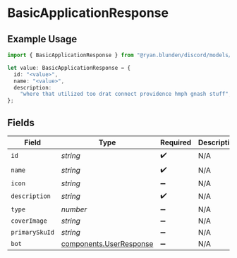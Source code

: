 # BasicApplicationResponse

## Example Usage

```typescript
import { BasicApplicationResponse } from "@ryan.blunden/discord/models/components";

let value: BasicApplicationResponse = {
  id: "<value>",
  name: "<value>",
  description:
    "where that utilized too drat connect providence hmph gnash stuff",
};
```

## Fields

| Field                                                              | Type                                                               | Required                                                           | Description                                                        |
| ------------------------------------------------------------------ | ------------------------------------------------------------------ | ------------------------------------------------------------------ | ------------------------------------------------------------------ |
| `id`                                                               | *string*                                                           | :heavy_check_mark:                                                 | N/A                                                                |
| `name`                                                             | *string*                                                           | :heavy_check_mark:                                                 | N/A                                                                |
| `icon`                                                             | *string*                                                           | :heavy_minus_sign:                                                 | N/A                                                                |
| `description`                                                      | *string*                                                           | :heavy_check_mark:                                                 | N/A                                                                |
| `type`                                                             | *number*                                                           | :heavy_minus_sign:                                                 | N/A                                                                |
| `coverImage`                                                       | *string*                                                           | :heavy_minus_sign:                                                 | N/A                                                                |
| `primarySkuId`                                                     | *string*                                                           | :heavy_minus_sign:                                                 | N/A                                                                |
| `bot`                                                              | [components.UserResponse](../../models/components/userresponse.md) | :heavy_minus_sign:                                                 | N/A                                                                |